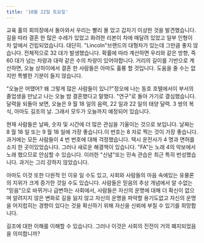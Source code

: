 ```yaml
---
title: '10월 22일 토요일'
---
```

교육 홀의 회의장에서 돌아와서 우리는 빨리 몰 았고 갑자기 이상한 것을 발견했습니다. 길을 따라 결혼 한 많은 수레가 있었고 화려한 리본이 차에 매달려 있었고 일부 인형이 차 앞에서 건립되었습니다. 대단히. "Lincoln"브랜드의 대형차가 있는데 그만큼 좋지 않습니다. 전체적으로 32 대가 발생했습니다. 확률에 따라 계산하면 우리와 같은 방향, 즉 60 대가 넘는 차량과 대략 같은 수의 차량이 있어야합니다. 거리의 길이를 기반으로 계산하면, 오늘 상하이에서 결혼 한 사람들은 아마도 훌륭 할 것입니다. 도움을 줄 수는 없지만 특별한 기분이 들지 않습니다.

"오늘은 어땠어? 왜 그렇게 많은 사람들이 있니?"정오에 나는 동호 호텔에서이 부서의 졸업생을 만났고 나는 오늘 밤 결혼했다고 말했다. "연구"로 돌아 가기로 결심했습니다. 달력을 되돌아 보면, 오늘은 9 월 18 일의 음력, 22 일과 22 일의 태양 달력. 3 쌍의 복식, 아마도 길조의 날. 그래서 모두가 오늘까지 예정되어 있습니다.

현재 사람들은 날짜, 숫자 및 시간에 더 많은 관심을 기울이는 것으로 보입니다. 날짜는 8 월 18 일 또는 9 월 18 일에 가장 좋습니다.이 번호는 8 자로 찍는 것이 가장 좋습니다. 과거에는 모든 사람들이 4 번 번호에 대해 걱정했습니다. 택시 운전사가 4 명과 면허를 소지 한 곳이있었습니다. 그러나 새로운 해결책이 있습니다. "FA"는 노래 4의 악보에서 노래 했으므로 안심할 수 있습니다. 이러한 "신념"또는 민속 관습은 최근 특히 번성했습니다. 과거는 그리 강하지 않았습니다.

아마도 이것 또한 다원적 인 이유 일 수도 있고, 사회와 사람들의 마음 속에있는 유물론의 지위가 크게 증가한 것일 수도 있습니다. 사람들은 믿음의 추상 개념에서 알 수없는 "믿음"으로 바뀌거나 급변하는 사회에서, 사람들은 자신의 운명에 대해 더 확신이 없으며 알려지지 않은 변화로 길을 잃지 않고 자신의 운명을 파악할 용기도없고 자신의 운명을 어지럽히는 경향이 있다는 것을 확신하기 위해 자신을 신뢰에 부칠 수 있기를 희망합니다.

길조에 대한 이해를 이해할 수 있습니다. 그러나 이것은 사회의 진전이 거의 폐지되었음을 의미합니까?

